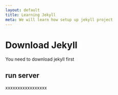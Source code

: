 ```yaml
---
layout: default
title: Learning Jekyll
meta: We will learn how setup up jekyll project
---
```



# Download Jekyll

You need to download jekyll first

## run server 

xxxxxxxxxxxxxxxxx